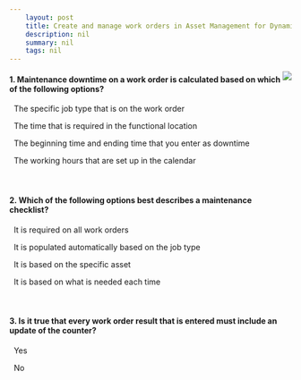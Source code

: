 ```yaml
---
    layout: post
    title: Create and manage work orders in Asset Management for Dynamics 365 Supply Chain Management  
    description: nil
    summary: nil
    tags: nil
---
```



 <a target="_blank" href="https://docs.microsoft.com/en-us/learn/modules/manage-work-orders-asset-management/15-check/"><i class="fas fa-external-link-alt"></i> </a>
 <img align="right" src="https://docs.microsoft.com/en-us/learn/achievements/manage-work-orders-asset-mgmt-dyn365-supply-chain-mgmt.svg">
####  1. Maintenance downtime on a work order is calculated based on which of the following options?


<i class='far fa-square'></i> &nbsp;&nbsp;The specific job type that is on the work order

<i class='far fa-square'></i> &nbsp;&nbsp;The time that is required in the functional location

<i class='fas fa-check-square' style='color: Dodgerblue;'></i> &nbsp;&nbsp;The beginning time and ending time that you enter as downtime

<i class='far fa-square'></i> &nbsp;&nbsp;The working hours that are set up in the calendar
<br />
<br />
<br />

####  2. Which of the following options best describes a maintenance checklist?


<i class='far fa-square'></i> &nbsp;&nbsp;It is required on all work orders

<i class='far fa-square'></i> &nbsp;&nbsp;It is populated automatically based on the job type

<i class='far fa-square'></i> &nbsp;&nbsp;It is based on the specific asset

<i class='fas fa-check-square' style='color: Dodgerblue;'></i> &nbsp;&nbsp;It is based on what is needed each time
<br />
<br />
<br />

####  3. Is it true that every work order result that is entered must include an update of the counter?


<i class='far fa-square'></i> &nbsp;&nbsp;Yes

<i class='fas fa-check-square' style='color: Dodgerblue;'></i> &nbsp;&nbsp;No
<br />
<br />
<br />
